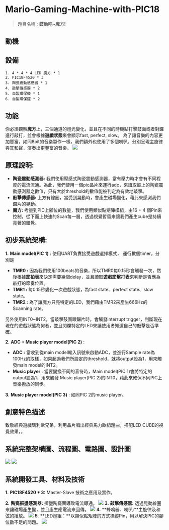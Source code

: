 # Mario-Gaming-Machine-with-PIC18
> 題目名稱 : **鼓動吧~魔方!**
## 動機

## 設備
    1. 4 * 4 * 4 LED 魔方 * 1
    2. PIC18F4520 * 3
    3. 陶瓷震動感應器 * 1
    4. 敲擊傳感器 * 2
    5. 自製環保鼓 * 1
    6. 自製環保鑼 * 2
## 功能
你必須觀察**魔方**上，三個通道的燈光變化，並且在不同的時機點打擊鼓面或者對鑼進行敲打，並會根據**遊戲狀態**來會顯示fast, perfect, slow。
為了讓音樂的內容更加豐富，如同8bit的音樂製作一樣，我們額外也使用了多個喇叭，分別呈現主旋律與其和聲，演奏出更豐富的音樂。
![](https://i.imgur.com/xtnqyck.jpg)

## 原理說明:
* **陶瓷震動感測器:** 
我們使用壓感式陶瓷震動感測器，當有壓力時才會有不同程度的電流流通。為此，我們使用一個pic晶片來運行adc，來讀取鼓上的陶瓷震動感測器之數值，只有大於threshold的數值能被判定為有效地敲擊。
* **敲擊傳感器:** 
上方有線圈，當受到晃動時，會產生磁場變化，藉此來感測我們鑼片的晃動。
* **魔方:** 
考量到PIC上腳位的數量，我們使用類似點矩陣模組，由16 + 4 個Pin來控制，從下而上快速的Scan每一層，透過視覺暫留來讓我們產生cube是持續亮著的錯覺。
## 初步系統架構:
**1.** **Main model(PIC 1)** : 使用UART負責接受遊戲選擇模式，
運行數個timer，分別是
* **TMR0 :**
因為我們使用100beats的音樂，所以TMR0每0.15秒會觸發一次，然後根據**節拍表**來決定需要幾個delay，並且讀取**遊戲節擊打表**來判斷是否應為敲打的節奏位置。
* **TMR1 :** 
每0.15秒變化一次遊戲狀態，為fast state、perfect state、slow state。
* **TMR2 :**
為了讓魔方只亮特定的LED，我們藉由TMR2來產生666Hz的Scanning rate。

另外使用INT0~INT2，當敲擊鼓面跟鑼片時，會觸發interrupt trigger，判斷現在現在的遊戲狀態為何者，並且閃爍特定的LED來讓使用者知道自己的敲擊是否準確。

**2.** **ADC + Music player model(PIC 2)** : 
* **ADC :** 當收到從main model輸入訊號來啟動ADC，並進行Sample rate為100Hz的取樣，如果超過我們所設定的threshold，就將output設為1，用來觸發main model的INT2。
* **Music player :** 當要變換不同的音符時，Main model(PIC 1)會將特定的output設為1，用來觸發 Music player(PIC 2)的INT0，藉此來確保不同PIC上音樂撥放的同步。

**3.** **Music player model(PIC 3)** : 如同PIC 2的music player。

## 創意特色描述

致敬經典遊戲瑪利歐兄弟，利用晶片唱出經典馬力歐組題曲，搭配LED CUBE的視覺效果，。

## 系統完整架構圖、流程圖、電路圖、設計圖
![](https://i.imgur.com/3PJxxPI.png)
![](https://i.imgur.com/8hJRFDe.jpg)

## 系統開發工具、材料及技術
**1.** **PIC18F4520 * 3:** Master-Slave 技術之應用及實作。

**2.** **陶瓷振盪感測器:** 擠壓陶瓷面導致電流導通。
![](https://i.imgur.com/X8eMWCL.jpg)
**3.** **敲擊傳感器:** 透過晃動線圈來讓磁場產生變，並且產生應電流來回傳。
![](https://i.imgur.com/hX8fFpe.jpg)
**4.** **蜂鳴器、喇叭:**主旋律及和弦的播放。
![](https://i.imgur.com/5YiMCQY.jpg)
**5.** **LED燈組：**以類似點矩陣的方式操縱Pin，用以解決PIC的腳位數不足的問題。
![](https://i.imgur.com/uYycuqq.jpg) 

